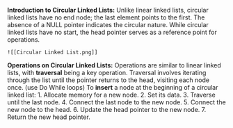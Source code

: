 
**Introduction to Circular Linked Lists:**
    Unlike linear linked lists, circular linked lists have no end node; the last element points to the first.
    The absence of a NULL pointer indicates the circular nature.
	While circular linked lists have no start, the head pointer serves as a reference point for operations.
	
	![[Circular Linked List.png]]

**Operations on Circular Linked Lists:**
    Operations are similar to linear linked lists, with **traversal** being a key operation.
    Traversal involves iterating through the list until the pointer returns to the head, visiting each node once. (use Do While loops)
	To **insert** a node at the beginning of a circular linked list:
		1. Allocate memory for a new node.
		2. Set its data.
		3. Traverse until the last node.
		4. Connect the last node to the new node.
		5. Connect the new node to the head.
		6. Update the head pointer to the new node.
		7. Return the new head pointer.